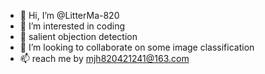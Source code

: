 - 👋 Hi, I’m @LitterMa-820
- 👀 I’m interested in coding
- 🌱 salient objection detection
- 💞️ I’m looking to collaborate on some image classification
- 📫 reach me by mjh820421241@163.com

<!---
LitterMa-820/LitterMa-820 is a ✨ special ✨ repository because its `README.md` (this file) appears on your GitHub profile.
You can click the Preview link to take a look at your changes.
--->
